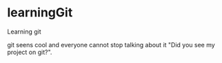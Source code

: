 # learningGit
Learning git

git seens cool and everyone cannot stop talking about it "Did you see my project on git?".
